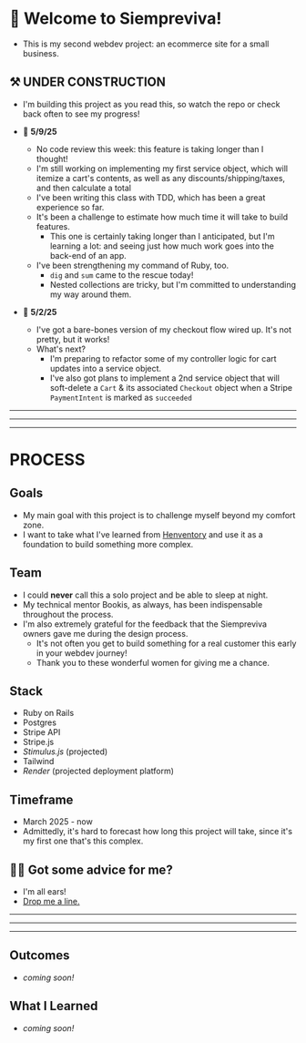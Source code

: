 # 🪻 Welcome to Siempreviva!
- This is my second webdev project: an ecommerce site for a small business.

## ⚒️ UNDER CONSTRUCTION 
- I'm building this project as you read this, so watch the repo or check back often to see my progress!
  
- 📆 **5/9/25**
  - No code review this week: this feature is taking longer than I thought!
  - I'm still working on implementing my first service object, which will itemize a cart's contents, as well as any discounts/shipping/taxes, and then calculate a total
  - I've been writing this class with TDD, which has been a great experience so far.
  - It's been a challenge to estimate how much time it will take to build features.
    - This one is certainly taking longer than I anticipated, but I'm learning a lot: and seeing just how much work goes into the back-end of an app.
  - I've been strengthening my command of Ruby, too.
    - `dig` and `sum` came to the rescue today!
    - Nested collections are tricky, but I'm committed to understanding my way around them.
- 📆 **5/2/25**
  - I've got a bare-bones version of my checkout flow wired up. It's not pretty, but it works!
  - What's next?
    - I'm preparing to refactor some of my controller logic for cart updates into a service object.
    - I've also got plans to implement a 2nd service object that will soft-delete a `Cart` & its associated `Checkout` object when a Stripe `PaymentIntent` is marked as `succeeded`

______________________________________
______________________________________
______________________________________

# PROCESS

## Goals
- My main goal with this project is to challenge myself beyond my comfort zone.
- I want to take what I've learned from [Henventory](https://www.github.com/grandtheftdisco/henventory) and use it as a foundation to build something more complex.

## Team
- I could **never** call this a solo project and be able to sleep at night.
- My technical mentor Bookis, as always, has been indispensable throughout the process.
- I'm also extremely grateful for the feedback that the Siempreviva owners gave me during the design process.
  - It's not often you get to build something for a real customer this early in your webdev journey!
  - Thank you to these wonderful women for giving me a chance.

## Stack
- Ruby on Rails
- Postgres
- Stripe API
- Stripe.js
- _Stimulus.js_ (projected)
- Tailwind
- _Render_ (projected deployment platform)

## Timeframe
- March 2025 - now
- Admittedly, it's hard to forecast how long this project will take, since it's my first one that's this complex.

## 🧑‍💻 Got some advice for me?
- I'm all ears!
- [Drop me a line.](mailto:grandtheftdisco@gmail.com)

______________________________________
______________________________________
______________________________________

## Outcomes
- _coming soon!_

## What I Learned
- _coming soon!_
